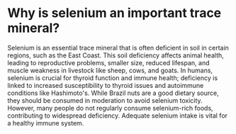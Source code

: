 # Why is selenium an important trace mineral?

Selenium is an essential trace mineral that is often deficient in soil in certain regions, such as the East Coast. This soil deficiency affects animal health, leading to reproductive problems, smaller size, reduced lifespan, and muscle weakness in livestock like sheep, cows, and goats. In humans, selenium is crucial for thyroid function and immune health; deficiency is linked to increased susceptibility to thyroid issues and autoimmune conditions like Hashimoto's. While Brazil nuts are a good dietary source, they should be consumed in moderation to avoid selenium toxicity. However, many people do not regularly consume selenium-rich foods, contributing to widespread deficiency. Adequate selenium intake is vital for a healthy immune system.